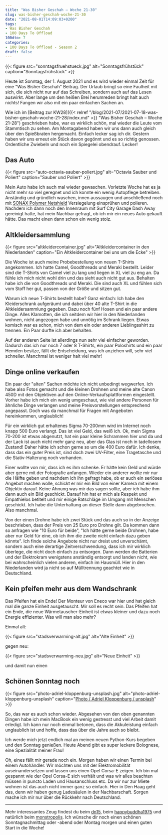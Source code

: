 ```yaml
---
title: "Was Bisher Geschah – Woche 21-30"
slug: was-bisher-geschah-woche-21-30
date: "2021-08-01T14:09:03+0200"
tags:
- Was Bisher Geschah
- 100 Days To Offload
100dto: 7
categories:
- 100 Days To Offload - Season 2
draft: false
---
```


{{< figure src="sonntagsfruehstueck.jpg" alt="Sonntagsfrühstück" caption="Sonntagsfrühstück" >}}

Heute ist Sonntag, der 1. August 2021 und es wird wieder einmal Zeit für eine "Was Bisher Geschah" Beitrag. Der Urlaub bringt so eine Faulheit mit sich, die sich nicht nur auf das Schreiben, sondern auch auf das Lesen auswirkt. Aber lange um den heißen Brei herumreden bringt halt auch nichts! Fangen wir also mit ein paar einfachen Sachen an.

Wie ich im [Beitrag zur KW28]({{< relref "/blog/2021-07/2021-07-18-was-bisher-geschah-woche-21-28/index.md" >}} "Was Bisher Geschah – Woche 21-28") geschrieben habe, war es wirklich schön, mal wieder die Leute vom Stammtisch zu sehen. Am Montagabend haben wir uns dann auch gleich über den Spießbraten hergemacht. Einfach lecker sag ich dir. Gestern haben wir uns erneut ein Stück davon gegönnt und es so richtig genossen. Ordentliche Zwiebeln und noch ein Spiegelei obendrauf. Lecker!

## Das Auto

{{< figure src="auto-octavia-sauber-poliert.jpg" alt="Octavia Sauber und Poliert" caption="Sauber und Poliert" >}}

Mein Auto habe ich auch mal wieder gewaschen. Vorletzte Woche hat es ja nicht mehr so viel geregnet und ich konnte ein wenig Autopflege betreiben. Anständig und gründlich waschen, innen aussaugen und anschließend noch mit [SONAX Polymer Netshield](https://www.sonax.de/pflegeprodukte/profiline/profiline-polymernetshield/profiline-polymernetshield-340-ml) Versiegelung einsprühen und polieren. Nachdem ich dann noch den Innenraum mit Surf City Garage Dash Away gereinigt hatte, hat mein Nachbar gefragt, ob ich mir ein neues Auto gekauft hätte. Das macht einen dann schon ein wenig stolz.

## Altkleidersammlung

{{< figure src="altkleidercontainer.jpg" alt="Altkleidercontainer in den Niederlanden" caption="Ein Altkleidercontainer bei uns um die Ecke" >}}

Die Woche ist auch meine Probebestellung von neuen T-Shirts angekommen. Ich hatte Camel, Goodthreads und Meraki bestellt. Leider sind die T-Shirts von Camel viel zu lang und liegen in XL viel zu eng an. Da fühle ich mich nicht wohl drin und das sieht auch nicht gut aus. Behalten habe ich die von Goodthreads und Meraki. Die sind auch XL und fühlen sich vom Stoff her gut, passen von der Größe und sitzen gut.

Warum ich neue T-Shirts bestellt habe? Ganz einfach: Ich habe den Kleiderschrank aufgeräumt und dabei über 40 alte T-Shirt in die Altkleidersammlung gegeben. Dazu noch fünf Hosen und ein paar andere Dinge. Alles Klamotten, die ich seitdem wir hier in den Niederlanden wohnen, nicht angezogen habe und unnötig im Schrank liegen. Etwas komisch war es schon, mich von dem ein oder anderen Lieblingsshirt zu trennen. Ein Paar durfte ich aber behalten.

Auf der anderen Seite ist allerdings nun sehr viel einfacher geworden. Dadurch das ich nur noch 7 oder 8 T-Shirts, ein paar Poloshirts und ein paar Hemden besitze, fällt die Entscheidung, was ich anziehen will, sehr viel schneller. Manchmal ist weniger halt viel mehr!

## Dinge online verkaufen

Ein paar der "alten" Sachen möchte ich nicht unbedingt wegwerfen. Ich habe also Fotos gemacht und die kleinen Drohnen und meine alte Canon 450D mit den Objektiven auf den Online-Verkaufsplattformen eingestellt. Vorher habe ich mich ein wenig umgeschaut, wie viel andere Personen für ähnliche Dinge verlangen und meine Preisvorstellungen entsprechend angepasst. Doch was da manchmal für Fragen mit Angeboten hereinkommen, unglaublich!

Für ein wirklich gut erhaltenes Sigma 70-200mm wird im Internet noch knapp 500 Euro verlangt. Das ist viel Geld, das weiß ich. Ok, mein Sigma 70-200 ist etwas abgenutzt, hat ein paar kleine Schrammen hier und da und der Lack ist auch nicht mehr ganz neu, aber das Glas ist noch in tadellosem Zustand! Daher hätte ich schon gerne so um die 400 Euro dafür. Ich denke, dass das ein guter Preis ist, sind doch zwei UV-Filter, eine Tragetasche und die Stativ-Halterung noch vorhanden.

Einer wollte von mir, dass ich es ihm schenke. Er hätte kein Geld und würde aber gerne mit der Fotografie anfangen. Wieder ein anderer wollte mir nur die Hälfte geben und nachdem ich ihn gefragt habe, ob er auch ein seriöses Angebot machen wolle, schickt er mir ein Bild von einer Kamera mit einem Objektiv darauf. Keine Ahnung was mir das sagen sollte, aber ich habe ihm dann auch ein Bild geschickt. Darauf hin hat er mich als Respekt und Empathielos betitelt und mir einige Ratschläge im Umgang mit Menschen geschickt. Ich habe die Unterhaltung an dieser Stelle dann abgebrochen. Also manchmal.

Von der einen Drohne habe ich zwei Stück und das auch so in der Anzeige beschrieben, dass der Preis von 25 Euro pro Drohne gilt. Da kommen dann so anfragen wie "10 Euro für beide", "Ich hätte gerne beide Drohnen, habe aber nur Geld für eine, ob ich ihm die zweite nicht einfach dazu geben könnte". Ich finde solche Angebote nicht nur dreist und unverschämt, sondern auch eine derartige Zeitverschwendung, dass ich mir wirklich überlege, die nicht doch einfach zu entsorgen. Dann werden die Batterien und der Elektrokram wenigstens anständig entsorgt und landen nicht, wie bei wahrscheinlich vielen anderen, einfach im Hausmüll. Hier in den Niederlanden wird ja nicht so auf Mülltrennung geachtet wie in Deutschland.

## Kein pfeifen mehr aus dem Wandschrank

Das Pfeifen hat ein Ende! Der Monteur von Eneco war hier und hat gleich mal die ganze Einheit ausgetauscht. Mir soll es recht sein. Das Pfeifen hat ein Ende, die neue Wärmetauscher-Einheit ist etwas kleiner und dazu noch Energie effizienter. Was will man also mehr?

Einmal alt:

{{< figure src="stadsverwarming-alt.jpg" alt="Alte Einheit" >}}

gegen neu:

{{< figure src="stadsverwarming-neu.jpg" alt="Neue Einheit" >}}

und damit nun einen

## Schönen Sonntag noch

{{< figure src="photo-adriel-kloppenburg-unsplash.jpg" alt="photo-adriel-kloppenburg-unsplash" caption="[Photo / Adriel Kloppenburg / unsplash](https://unsplash.com/photos/EKIyHUrUHWU)" >}}

So, das war es auch schon wieder. Abgesehen von den oben genannten Dingen habe ich mein MacBook ein wenig gestresst und viel Arbeit damit erledigt. Ich kann nur noch einmal betonen, dass die Akkuleistung einfach unglaublich ist und hoffe, dass das über die Jahre auch so bleibt.

Ich werde mich jetzt endlich mal an meinen neuen Python-Kurs begeben und den Sonntag genießen. Heute Abend gibt es super leckere Bolognese, eine Spezialität meiner Frau!

Oh, eines fällt mir gerade noch ein. Morgen haben wir einen Termin bei einem Autohändler. Wir möchten uns mit der Elektromobilität auseinandersetzen und lassen uns einen Opel Corsa-E zeigen. Ich bin mal gespannt wie der Opel Corsa-E sich verhält und was wir alles beachten müssen in puncto Laden und Hausanschluss etc. Da wir nur zur Miete wohnen ist das auch nicht immer ganz so einfach. Hier in Den Haag geht das, denn wir haben genug Ladesäulen in der Nachbarschaft. Sorgen mache ich mir nur über die Rückkehr nach Deutschland.

---

Mehr interessantes Zeug findest du beim [dn15](https://dn15.de/), beim [happybuddha1975](https://happybuddha1975.de/) und natürlich beim [monstropolis](https://monstropolis.wordpress.com/). Ich wünsche dir noch einen schönen Sonntagnachmittag oder -abend oder Montag morgen und einen guten Start in die Woche!

<!--more-->

